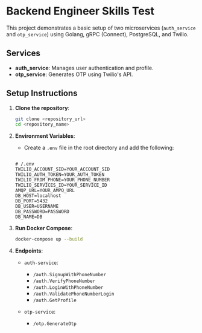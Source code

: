 # Backend Engineer Skills Test

This project demonstrates a basic setup of two microservices (`auth_service` and `otp_service`) using Golang, gRPC (Connect), PostgreSQL, and Twilio.

## Services

- **auth_service**: Manages user authentication and profile.
- **otp_service**: Generates OTP using Twilio's API.

## Setup Instructions

1. **Clone the repository**:
    ```sh
    git clone <repository_url>
    cd <repository_name>
    ```

2. **Environment Variables**:
    - Create a `.env` file in the root directory and add the following:
    ```env

    # /.env
    TWILIO_ACCOUNT_SID=YOUR_ACCOUNT_SID
    TWILIO_AUTH_TOKEN=YOUR_AUTH_TOKEN
    TWILIO_FROM_PHONE=YOUR_PHONE_NUMBER
    TWILIO_SERVICES_ID=YOUR_SERVICE_ID
    AMQP_URL=YOUR_AMPQ_URL
    DB_HOST=localhost
    DB_PORT=5432
    DB_USER=USERNAME
    DB_PASSWORD=PASSWORD
    DB_NAME=DB
    ```

3. **Run Docker Compose**:
    ```sh
    docker-compose up --build
    ```

4. **Endpoints**:

    - `auth-service`:
        - `/auth.SignupWithPhoneNumber`
        - `/auth.VerifyPhoneNumber`
        - `/auth.LoginWithPhoneNumber`
        - `/auth.ValidatePhoneNumberLogin`
        - `/auth.GetProfile`

    - `otp-service`:
        - `/otp.GenerateOtp`


